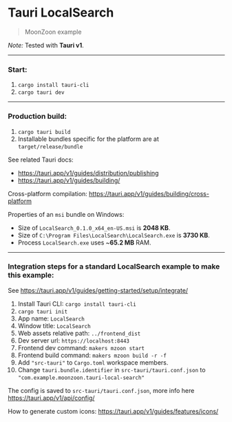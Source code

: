 # Tauri LocalSearch
> MoonZoon example

_Note:_ Tested with **Tauri v1**.

---

### Start:

1. `cargo install tauri-cli`
2. `cargo tauri dev`

---

### Production build:

1. `cargo tauri build`
2. Installable bundles specific for the platform are at `target/release/bundle`

See related Tauri docs:
- https://tauri.app/v1/guides/distribution/publishing
- https://tauri.app/v1/guides/building/

Cross-platform compilation: https://tauri.app/v1/guides/building/cross-platform

Properties of an `msi` bundle on Windows:
- Size of `LocalSearch_0.1.0_x64_en-US.msi` is **2048 KB**.
- Size of `C:\Program Files\LocalSearch\LocalSearch.exe` is **3730 KB**.
- Process `LocalSearch.exe` uses ~**65.2 MB** RAM.

---

### Integration steps for a standard LocalSearch example to make this example:

See https://tauri.app/v1/guides/getting-started/setup/integrate/

1. Install Tauri CLI: `cargo install tauri-cli`
2. `cargo tauri init`
3. App name: `LocalSearch`
4. Window title: `LocalSearch`
5. Web assets relative path: `../frontend_dist`
6. Dev server url: `https://localhost:8443`
7. Frontend dev command: `makers mzoon start`
8. Frontend build command: `makers mzoon build -r -f`
9. Add `"src-tauri"` to `Cargo.toml` workspace members.
10. Change `tauri.bundle.identifier` in `src-tauri/tauri.conf.json` to `"com.example.moonzoon.tauri-local-search"`

The config is saved to `src-tauri/tauri.conf.json`, more info here https://tauri.app/v1/api/config/

How to generate custom icons: https://tauri.app/v1/guides/features/icons/


